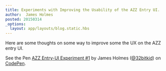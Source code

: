 ```yaml
---
title: Experiments with Improving the Usability of the AZZ Entry UI.
author:  James Holmes
posted: 20150314
_options:
  layout: app/layouts/blog.static.hbs
---
```

Here are some thoughts on some way to improve some the UX on the AZZ entry UI.

<p data-height="800" data-theme-id="0" data-slug-hash="f6582d25444e37d3ae5926d1ca898f84" data-default-tab="result" data-user="32bitkid" class="codepen">See the Pen <a href="http://codepen.io/32bitkid/pen/f6582d25444e37d3ae5926d1ca898f84/">AZZ Entry-UI Experiment #1</a> by James Holmes (<a href="http://codepen.io/32bitkid">@32bitkid</a>) on <a href="http://codepen.io">CodePen</a>.</p>
<script async src="//assets.codepen.io/assets/embed/ei.js"></script>
